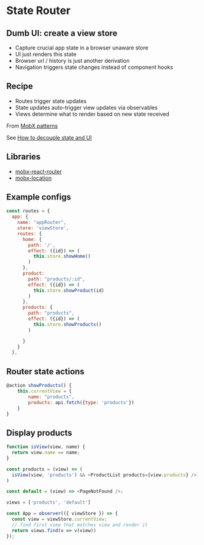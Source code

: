 # State Router

## Dumb UI: create a view store

- Capture crucial app state in a browser unaware store
- UI just renders this state
- Browser url / history is just another derivation
- Navigation triggers state changes instead of component hooks

## Recipe

- Routes trigger state updates
- State updates auto-trigger view updates via observables
- Views determine what to render based on new state received

From [MobX patterns](http://mobx-patterns.surge.sh/#73)

See [How to decouple state and UI](https://hackernoon.com/how-to-decouple-state-and-ui-a-k-a-you-dont-need-componentwillmount-cc90b787aa37)

## Libraries

- [mobx-react-router](https://www.npmjs.com/package/mobx-react-router)
- [mobx-location](https://www.npmjs.com/package/mobx-location)

## Example configs

```js
const routes = {
  app: {
    name: "appRouter",
    store: 'viewStore',
    routes: {
      home: {
        path: '/',
        effect: ({id}) => (
          this.store.showHome()
        )
      },
      product:
        path: "products/:id",
        effect: ({id}) => (
          this.store.showProduct(id)
        )
      },
      products: {
        path: "products",
        effect: ({id}) => (
          this.store.showProducts()
        )

      }
    }
  },
```

## Router state actions

```js
@action showProducts() {
    this.currentView = {
        name: "products",
        products: api.fetch({type: 'products'})
    }
}
```

## Display products

```js
function isView(view, name) {
  return view.name == name;
}

const products = (view) => (
  isView(view, 'products') && <ProductList products={view.products} />)
)

const default = (view) => <PageNotFound />;

views = ['products', 'default']

const App = observer(({ viewStore }) => {
  const view = viewStore.currentView;
  // find first view that matches view and render it
  return views.find(v => v(view))
});
```
